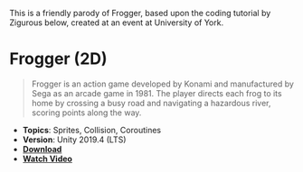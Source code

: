 This is a friendly parody of Frogger, based upon the coding tutorial by Zigurous below, created at an event at University of York.

# Frogger (2D)

> Frogger is an action game developed by Konami and manufactured by Sega as an arcade game in 1981. The player directs each frog to its home by crossing a busy road and navigating a hazardous river, scoring points along the way.

- **Topics**: Sprites, Collision, Coroutines
- **Version**: Unity 2019.4 (LTS)
- [**Download**](https://github.com/zigurous/unity-frogger-tutorial/archive/refs/heads/main.zip)
- [**Watch Video**](https://youtu.be/GxlxZ5q__Tc)
